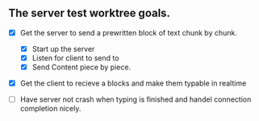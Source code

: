 ## The server test worktree goals.

 - [x] Get the server to send a prewritten block of text chunk by chunk.
    - [x] Start up the server
    - [x] Listen for client to send to
    - [x] Send Content piece by piece.
 - [x] Get the client to recieve a blocks and make them typable in realtime
 - [ ] Have server not crash when typing is finished and handel connection completion nicely.

